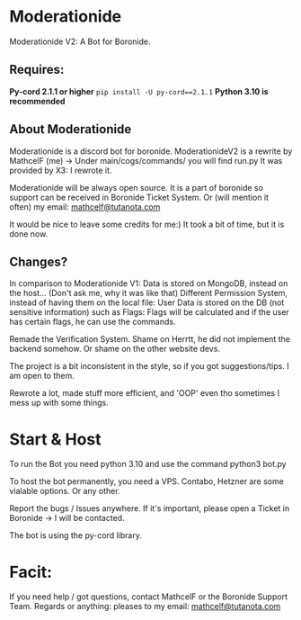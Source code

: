 # Moderationide
Moderationide V2:
A Bot for Boronide.

## Requires:
**Py-cord 2.1.1 or higher**
`pip install -U py-cord==2.1.1`
**Python 3.10 is recommended**

## About Moderationide
Moderationide is a discord bot for boronide.
ModerationideV2 is a rewrite by MathcelF (me)
-> Under main/cogs/commands/ you will find run.py
It was provided by X3: I rewrote it. 

Moderationide will be always open source.
It is a part of boronide so support can be received in Boronide Ticket System.
Or (will mention it often) my email: mathcelf@tutanota.com

It would be nice to leave some credits for me:)
It took a bit of time, but it is done now.

## Changes?
In comparison to Moderationide V1:
Data is stored on MongoDB, instead on the host... (Don't ask me, why it was like that)
Different Permission System, instead of having them on the local file:
User Data is stored on the DB (not sensitive information) such as Flags:
Flags will be calculated and if the user has certain flags, he can use the commands.

Remade the Verification System.
Shame on Herrtt, he did not implement the backend somehow.
Or shame on the other website devs.


The project is a bit inconsistent in the style, so if you got suggestions/tips.
I am open to them.

Rewrote a lot, made stuff more efficient, and 'OOP' even tho sometimes I mess up with some things.


# Start & Host
To run the Bot you need python 3.10 and use the command
python3 bot.py

To host the bot permanently, you need a VPS.
Contabo, Hetzner are some vialable options.
Or any other.

Report the bugs / Issues anywhere.
If it's important, please open a Ticket in Boronide
-> I will be contacted.

The bot is using the py-cord library.

# Facit:

If you need help / got questions, contact MathcelF or the  Boronide Support Team.
Regards or anything: pleases to my email: mathcelf@tutanota.com
